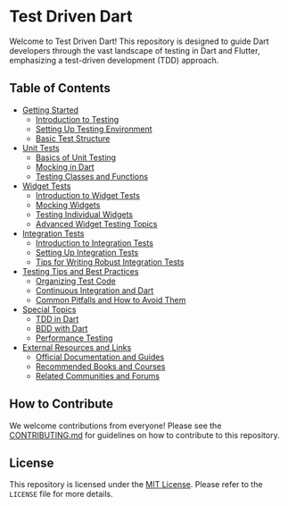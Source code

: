 # Test Driven Dart

Welcome to Test Driven Dart! This repository is designed to guide Dart developers through the vast landscape of testing in Dart and Flutter, emphasizing a test-driven development (TDD) approach.

## Table of Contents

- [Getting Started](./1_Getting_Started/1.1_Introduction_to_Testing.md)
  - [Introduction to Testing](./1_Getting_Started/1.1_Introduction_to_Testing.md)
  - [Setting Up Testing Environment](./1_Getting_Started/1.2_Setting_Up_Testing_Environment.md)
  - [Basic Test Structure](./1_Getting_Started/1.3_Basic_Test_Structure.md)
- [Unit Tests](./2_Unit_Tests/2.1_Basics_of_Unit_Testing.md)
  - [Basics of Unit Testing](./2_Unit_Tests/2.1_Basics_of_Unit_Testing.md)
  - [Mocking in Dart](./2_Unit_Tests/2.2_Mocking_in_Dart.md)
  - [Testing Classes and Functions](./2_Unit_Tests/2.3_Testing_Classes_and_Functions.md)
- [Widget Tests](./3_Widget_Tests/3.1_Introduction_to_Widget_Tests.md)
  - [Introduction to Widget Tests](./3_Widget_Tests/3.1_Introduction_to_Widget_Tests.md)
  - [Mocking Widgets](./3_Widget_Tests/3.2_Mocking_Widgets.md)
  - [Testing Individual Widgets](./3_Widget_Tests/3.3_Testing_Individual_Widgets.md)
  - [Advanced Widget Testing Topics](./3_Widget_Tests/3.4_Advanced_Widget_Testing_Topics.md)
- [Integration Tests](./4_Integration_Tests/4.1_Introduction_to_Integration_Tests.md)
  - [Introduction to Integration Tests](./4_Integration_Tests/4.1_Introduction_to_Integration_Tests.md)
  - [Setting Up Integration Tests](./4_Integration_Tests/4.2_Setting_Up_Integration_Tests.md)
  - [Tips for Writing Robust Integration Tests](./4_Integration_Tests/4.3_Tips_for_Writing_Robust_Integration_Tests.md)
- [Testing Tips and Best Practices](./5_Testing_Tips_and_Best_Practices/5.1_Organizing_Test_Code.md)
  - [Organizing Test Code](./5_Testing_Tips_and_Best_Practices/5.1_Organizing_Test_Code.md)
  - [Continuous Integration and Dart](./5_Testing_Tips_and_Best_Practices/5.2_Continuous_Integration_and_Dart.md)
  - [Common Pitfalls and How to Avoid Them](./5_Testing_Tips_and_Best_Practices/5.3_Common_Pitfalls_and_How_to_Avoid_Them.md)
- [Special Topics](./6_Special_Topics/6.1_TDD_in_Dart.md)
  - [TDD in Dart](./6_Special_Topics/6.1_TDD_in_Dart.md)
  - [BDD with Dart](./6_Special_Topics/6.2_BDD_with_Dart.md)
  - [Performance Testing](./6_Special_Topics/6.3_Performance_Testing.md)
- [External Resources and Links](./7_External_Resources_and_Links/7.1_Official_Documentation_and_Guides.md)
  - [Official Documentation and Guides](./7_External_Resources_and_Links/7.1_Official_Documentation_and_Guides.md)
  - [Recommended Books and Courses](./7_External_Resources_and_Links/7.2_Recommended_Books_and_Courses.md)
  - [Related Communities and Forums](./7_External_Resources_and_Links/7.3_Related_Communities_and_Forums.md)

## How to Contribute

We welcome contributions from everyone! Please see the [CONTRIBUTING.md](./CONTRIBUTING.md) for guidelines on how to contribute to this repository.

## License

This repository is licensed under the [MIT License](./LICENSE). Please refer to the `LICENSE` file for more details.

